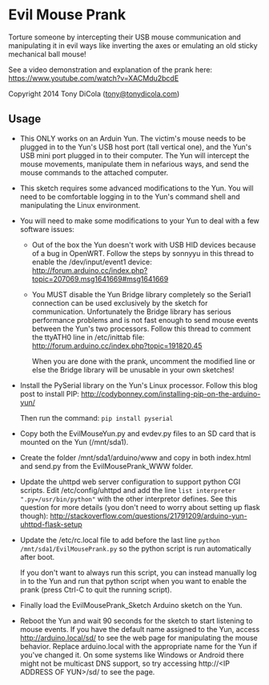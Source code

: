 # Evil Mouse Prank

Torture someone by intercepting their USB mouse communication and manipulating
it in evil ways like inverting the axes or emulating an old sticky mechanical
ball mouse!

See a video demonstration and explanation of the prank here: https://www.youtube.com/watch?v=XACMdu2bcdE

Copyright 2014 Tony DiCola (tony@tonydicola.com)

## Usage

-   This ONLY works on an Arduin Yun.  The victim's mouse needs to be plugged
    in to the Yun's USB host port (tall vertical one), and the Yun's USB mini
    port plugged in to their computer.  The Yun will intercept the mouse
    movements, manipulate them in nefarious ways, and send the mouse commands
    to the attached computer.

-   This sketch requires some advanced modifications to the Yun.  You will need
    to be comfortable logging in to the Yun's command shell and manipulating the
    Linux environment.

-   You will need to make some modifications to your Yun to deal with a few 
    software issues:

    -   Out of the box the Yun doesn't work with USB HID devices because of a bug
        in OpenWRT.  Follow the steps by sonnyyu in this thread to enable the 
        /dev/input/event1 device: http://forum.arduino.cc/index.php?topic=207069.msg1641669#msg1641669

    -   You MUST disable the Yun Bridge library completely so the Serial1 connection
        can be used exclusively by the sketch for communication.  Unfortunately the
        Bridge library has serious performance problems and is not fast enough to
        send mouse events between the Yun's two processors.  Follow this thread to
        comment the ttyATH0 line in /etc/inittab file: http://forum.arduino.cc/index.php?topic=191820.45

        When you are done with the prank, uncomment the modified line or else the Bridge
        library will be unusable in your own sketches!

-   Install the PySerial library on the Yun's Linux processor.  Follow this blog
    post to install PIP: http://codybonney.com/installing-pip-on-the-arduino-yun/

    Then run the command: ````pip install pyserial````

-   Copy both the EvilMouseYun.py and evdev.py files to an SD card that is
    mounted on the Yun (/mnt/sda1).
      
-   Create the folder /mnt/sda1/arduino/www and copy in both index.html and send.py from the
    EvilMousePrank_WWW folder.
        
-   Update the uhttpd web server configuration to support python CGI scripts.  Edit /etc/config/uhttpd and
    add the line ````list interpreter    ".py=/usr/bin/python"```` with the other interpretor defines.  See
    this question for more details (you don't need to worry about setting up flask though): http://stackoverflow.com/questions/21791209/arduino-yun-uhttpd-flask-setup

-   Update the /etc/rc.local file to add before the last line ````python /mnt/sda1/EvilMousePrank.py```` so the
    python script is run automatically after boot.

    If you don't want to always run this script, you can instead manually log in to the Yun and run that python
    script when you want to enable the prank (press Ctrl-C to quit the running script).

-   Finally load the EvilMousePrank_Sketch Arduino sketch on the Yun.

-   Reboot the Yun and wait 90 seconds for the sketch to start listening to mouse events.  If you have the default name assigned to the Yun, access http://arduino.local/sd/ to see the web page for manipulating the mouse behavior.  Replace arduino.local with the appropriate name for the Yun if you've changed it.  On some systems like Windows or Android there might not be multicast DNS support, so try accessing http://\<IP ADDRESS OF YUN\>/sd/ to see the page.
